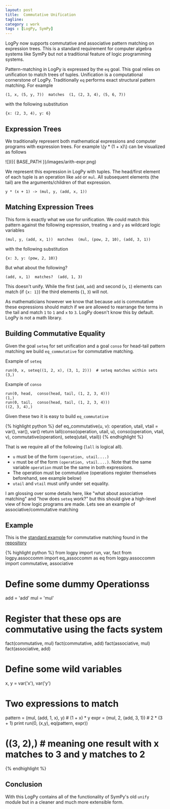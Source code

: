 ```yaml
---
layout: post
title:  Commutative Unification
tagline: 
category : work 
tags : [LogPy, SymPy]
---
```


LogPy now supports commutative and associative pattern matching on expression trees.  This is a standard requirement for computer algebra systems like SymPy but not a traditional feature of logic programming systems.

Pattern-matching in LogPy is expressed by the `eq` goal.  This goal relies on unification to match trees of tuples.  Unification is a computational cornerstone of LogPy.  Traditionally `eq` performs exact structural pattern matching.  For example

    (1, x, (5, y, 7))  matches  (1, (2, 3, 4), (5, 6, 7))

with the following substitution
    
    {x: (2, 3, 4), y: 6}

Expression Trees
----------------

We traditionally represent both mathematical expressions and computer programs with expression trees.  For example \\(y * (1 + x)\\) can be visualized as follows

![]({{ BASE_PATH }}/images/arith-expr.png)

We represent this expression in LogPy with tuples.  The head/first element of each tuple is an operation like `add` or `mul`.  All subsequent elements (the tail) are the arguments/children of that expression.  

    y * (x + 1) -> (mul, y, (add, x, 1))

Matching Expression Trees
-------------------------

This form is exactly what we use for unification.  We could match this pattern against the following expression, treating `x` and `y` as wildcard logic variables

    (mul, y, (add, x, 1))  matches  (mul, (pow, 2, 10), (add, 3, 1))

with the following substitution
    
    {x: 3, y: (pow, 2, 10)}

But what about the following?

    (add, x, 1)  matches?  (add, 1, 3)

This doesn't unify.  While the first (`add`, `add`) and second (`x`, `1`) elements can match (if `{x: 1}`) the third elements (`1`, `3`) will not.  

As mathematicians however we know that because `add` is commutative these expressions should match if we are allowed to rearrange the terms in the tail and match `1` to `1` and `x` to `3`.  LogPy doesn't know this by default.  LogPy is not a math library.

Building Commutative Equality
-----------------------------

Given the goal `seteq` for set unification and a goal `conso` for head-tail pattern matching we build `eq_commutative` for commutative matching.  

Example of `seteq`

    run(0, x, seteq((1, 2, x), (3, 1, 2)))  # seteq matches within sets
    (3,)

Example of `conso`

    run(0, head,  conso(head, tail, (1, 2, 3, 4)))
    (1,)
    run(0, tail,  conso(head, tail, (1, 2, 3, 4)))
    ((2, 3, 4),)

Given these two it is easy to build `eq_commutative`


{% highlight python %}
def eq_commutative(u, v):
    operation, utail, vtail = var(), var(), var()
    return lall(conso(operation, utail, u),
                conso(operation, vtail, v),
                commutative(operation),
                seteq(utail, vtail))
{% endhighlight %}

That is we require all of the following (`lall` is logical all).

*   `u` must be of the form `(operation, utail....)`
*   `v` must be of the form `(operation, vtail....)`.  Note that the same variable `operation` must be the same in both expressions.
*   The operation must be commutative (operations register themselves beforehand, see example below)
*   `utail` and `vtail` must unify under set equality.

I am glossing over some details here, like "what about associative matching" and "how does `seteq` work?" but this should give a high-level view of how logic programs are made.  Lets see an example of associative/commutative matching 

Example
-------

This is the [standard example](https://github.com/logpy/logpy/blob/master/examples/commutative.py) for commutative matching found in the [repository](https://github.com/logpy/logpy)

{% highlight python %}
from logpy import run, var, fact
from logpy.assoccomm import eq_assoccomm as eq
from logpy.assoccomm import commutative, associative

# Define some dummy Operationss
add = 'add'
mul = 'mul'

# Register that these ops are commutative using the facts system
fact(commutative, mul)
fact(commutative, add)
fact(associative, mul)
fact(associative, add)

# Define some wild variables
x, y = var('x'), var('y')

# Two expressions to match
pattern = (mul, (add, 1, x), y)                # (1 + x) * y
expr    = (mul, 2, (add, 3, 1))                # 2 * (3 + 1)
print run(0, (x,y), eq(pattern, expr))         
# ((3, 2),) #  meaning one result with x matches to 3 and y matches to 2
{% endhighlight %}

Conclusion
----------

With this LogPy contains all of the functionality of SymPy's old `unify` module but in a cleaner and much more extensible form.
